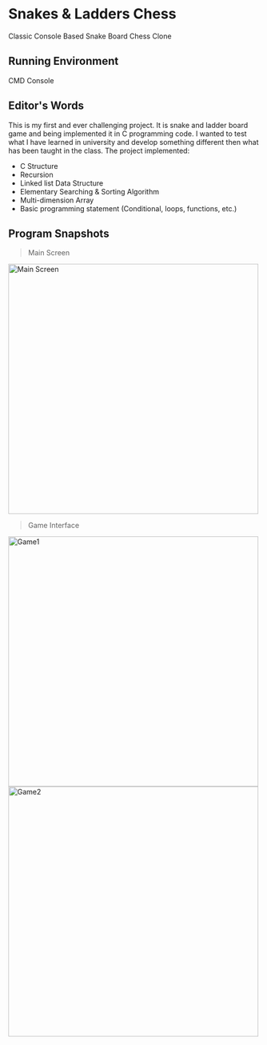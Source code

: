 # Snakes & Ladders Chess
Classic Console Based Snake Board Chess Clone

## Running Environment
CMD Console

## Editor's Words
This is my first and ever challenging project. It is snake and ladder board game and being implemented it in C programming code. I wanted to test what I have learned in university and develop something different then what has been taught in the class. The project implemented:
-	C Structure
- Recursion
-	Linked list Data Structure
-	Elementary Searching & Sorting Algorithm
- Multi-dimension Array
- Basic programming statement (Conditional, loops, functions, etc.)

## Program Snapshots
>Main Screen
<img src="https://user-images.githubusercontent.com/60565482/97403127-cccb5600-192e-11eb-8360-09eebc6b4471.png" alt="Main Screen" width="500"/>

>Game Interface
<img src="https://user-images.githubusercontent.com/60565482/97403898-2f712180-1930-11eb-80b5-03a372e589c0.png" alt="Game1" width="500" height="500"/>

<img src="https://user-images.githubusercontent.com/60565482/97403983-529bd100-1930-11eb-8712-18da79b6eca6.png" alt="Game2" width="500" height="500"/>
